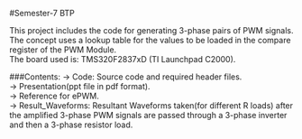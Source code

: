 #Semester-7 BTP

This project includes the code for generating 3-phase pairs of PWM signals.<br>
The concept uses a lookup table for the values to be loaded in the compare register of the PWM Module.<br>
The board used is: TMS320F2837xD (TI Launchpad C2000).<br>

###Contents:
-> Code: Source code and required header files.<br>
-> Presentation(ppt file in pdf format).<br>
-> Reference for ePWM.<br>
-> Result_Waveforms: Resultant Waveforms taken(for different R loads) after the amplified 3-phase PWM signals are passed through a 3-phase inverter and then a 3-phase resistor load.  

